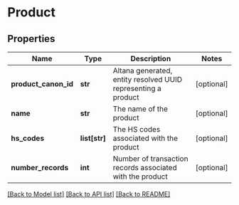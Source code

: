 # Product

## Properties
Name | Type | Description | Notes
------------ | ------------- | ------------- | -------------
**product_canon_id** | **str** | Altana generated, entity resolved UUID representing a product | [optional] 
**name** | **str** | The name of the product | [optional] 
**hs_codes** | **list[str]** | The HS codes associated with the product | [optional] 
**number_records** | **int** | Number of transaction records associated with the product | [optional] 

[[Back to Model list]](../README.md#documentation-for-models) [[Back to API list]](../README.md#documentation-for-api-endpoints) [[Back to README]](../README.md)

